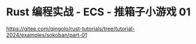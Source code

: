 # Rust 编程实战 - ECS - 推箱子小游戏 01

https://gitee.com/qingolo/rust-tutorials/tree/tutorial-2024/examples/sokoban/part-01
